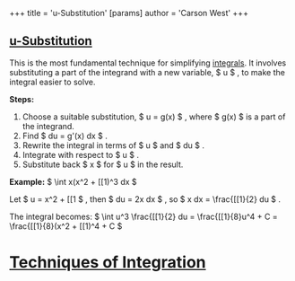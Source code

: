 +++
 title = 'u-Substitution'
[params]
	author = 'Carson West'
+++
## [u-Substitution](./../u-substitution/) 
This is the most fundamental technique for simplifying [integrals](./../integrals/).  It involves substituting a part of the integrand with a new variable,  $ u $ , to make the integral easier to solve.

**Steps:**

1. Choose a suitable substitution,  $ u = g(x) $ , where  $ g(x) $  is a part of the integrand.
2. Find  $ du = g'(x) dx $ .
3. Rewrite the integral in terms of  $ u $  and  $ du $ .
4. Integrate with respect to  $ u $ .
5. Substitute back  $ x $  for  $ u $  in the result.

**Example:**  $ \int x(x^2 + [[1)^3 dx $ 

Let  $ u = x^2 + [[1 $ , then  $ du = 2x dx $ , so  $ x dx = \frac{[[1}{2} du $ .

The integral becomes:  $ \int u^3 \frac{[[1}{2} du = \frac{[[1}{8}u^4 + C = \frac{[[1}{8}(x^2 + [[1)^4 + C $ 

# [Techniques of Integration](./../techniques-of-integration/)